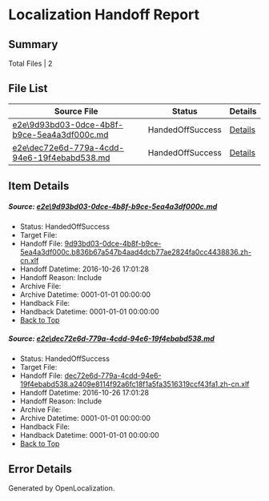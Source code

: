 # <a name='report-top'></a> Localization Handoff Report

## Summary
 Total Files | 2

## File List
 Source File | Status | Details 
 ----------- | ------ | ------- 
 [e2e\9d93bd03-0dce-4b8f-b9ce-5ea4a3df000c.md](https://github.com/OpenLocalizationTestOrg/ol-test0/blob/e92dd02a202b9e1a0b7a4cff568c87ec251c75a8/e2e/9d93bd03-0dce-4b8f-b9ce-5ea4a3df000c.md) | HandedOffSuccess | [Details](#76a420bb42d354a904d010d6f364a0eaed4ea5401)
 [e2e\dec72e6d-779a-4cdd-94e6-19f4ebabd538.md](https://github.com/OpenLocalizationTestOrg/ol-test0/blob/e92dd02a202b9e1a0b7a4cff568c87ec251c75a8/e2e/dec72e6d-779a-4cdd-94e6-19f4ebabd538.md) | HandedOffSuccess | [Details](#9721f5081210eac4efa0e96f974fb4898f5a32132)

## Item Details
##### <a name='76a420bb42d354a904d010d6f364a0eaed4ea5401'></a> Source: [e2e\9d93bd03-0dce-4b8f-b9ce-5ea4a3df000c.md](https://github.com/OpenLocalizationTestOrg/ol-test0/blob/e92dd02a202b9e1a0b7a4cff568c87ec251c75a8/e2e/9d93bd03-0dce-4b8f-b9ce-5ea4a3df000c.md)
* Status: HandedOffSuccess
* Target File: 
* Handoff File: [9d93bd03-0dce-4b8f-b9ce-5ea4a3df000c.b836b67a547b4aad4dcb77ae2824fa0cc4438836.zh-cn.xlf](https://github.com/OpenLocalizationTestOrg/ol-test0-handoff/blob/cfe0654275592832ceb2c17c4871e19d09536e1c/ol-handoff/OpenLocalizationTestOrg/ol-test0-zhcn/shujia/ht/9d93bd03-0dce-4b8f-b9ce-5ea4a3df000c.b836b67a547b4aad4dcb77ae2824fa0cc4438836.zh-cn.xlf)
* Handoff Datetime: 2016-10-26 17:01:28
* Handoff Reason: Include
* Archive File: 
* Archive Datetime: 0001-01-01 00:00:00
* Handback File: 
* Handback Datetime: 0001-01-01 00:00:00
* [Back to Top](#report-top)

##### <a name='9721f5081210eac4efa0e96f974fb4898f5a32132'></a> Source: [e2e\dec72e6d-779a-4cdd-94e6-19f4ebabd538.md](https://github.com/OpenLocalizationTestOrg/ol-test0/blob/e92dd02a202b9e1a0b7a4cff568c87ec251c75a8/e2e/dec72e6d-779a-4cdd-94e6-19f4ebabd538.md)
* Status: HandedOffSuccess
* Target File: 
* Handoff File: [dec72e6d-779a-4cdd-94e6-19f4ebabd538.a2409e8114f92a6fc18f1a5fa3516319ccf43fa1.zh-cn.xlf](https://github.com/OpenLocalizationTestOrg/ol-test0-handoff/blob/cfe0654275592832ceb2c17c4871e19d09536e1c/ol-handoff/OpenLocalizationTestOrg/ol-test0-zhcn/shujia/ht/dec72e6d-779a-4cdd-94e6-19f4ebabd538.a2409e8114f92a6fc18f1a5fa3516319ccf43fa1.zh-cn.xlf)
* Handoff Datetime: 2016-10-26 17:01:28
* Handoff Reason: Include
* Archive File: 
* Archive Datetime: 0001-01-01 00:00:00
* Handback File: 
* Handback Datetime: 0001-01-01 00:00:00
* [Back to Top](#report-top)


## Error Details

Generated by OpenLocalization.
